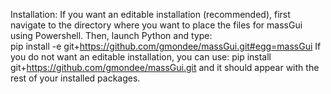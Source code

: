 Installation: 
If you want an editable installation (recommended), first navigate to the directory where you want to place the files for massGui using Powershell. Then, launch Python and type:<br>
      pip install -e git+https://github.com/gmondee/massGui.git#egg=massGui
If you do not want an editable installation, you can use:
      pip install git+https://github.com/gmondee/massGui.git
and it should appear with the rest of your installed packages.
